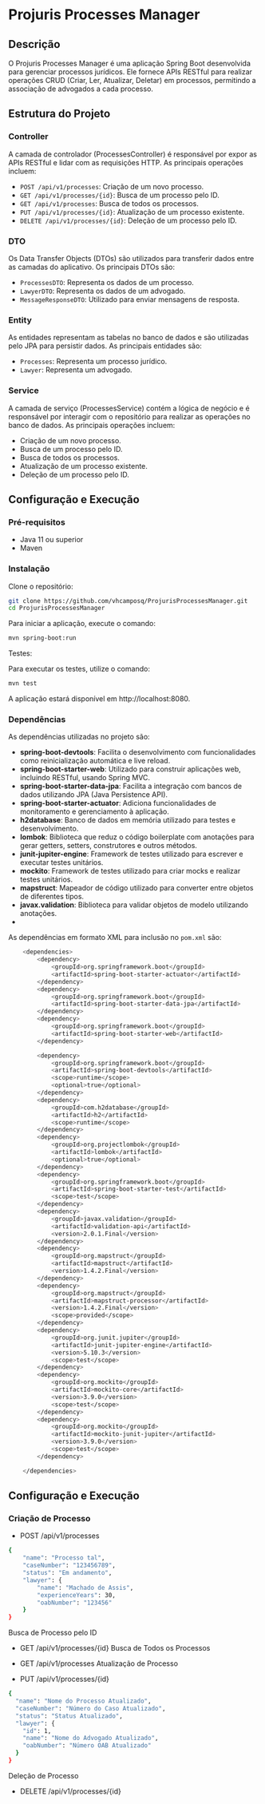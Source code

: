 # Projuris Processes Manager

## Descrição

O Projuris Processes Manager é uma aplicação Spring Boot desenvolvida para gerenciar processos jurídicos. Ele fornece APIs RESTful para realizar operações CRUD (Criar, Ler, Atualizar, Deletar) em processos, permitindo a associação de advogados a cada processo.

## Estrutura do Projeto

### Controller

A camada de controlador (ProcessesController) é responsável por expor as APIs RESTful e lidar com as requisições HTTP. As principais operações incluem:

- `POST /api/v1/processes`: Criação de um novo processo.
- `GET /api/v1/processes/{id}`: Busca de um processo pelo ID.
- `GET /api/v1/processes`: Busca de todos os processos.
- `PUT /api/v1/processes/{id}`: Atualização de um processo existente.
- `DELETE /api/v1/processes/{id}`: Deleção de um processo pelo ID.

### DTO

Os Data Transfer Objects (DTOs) são utilizados para transferir dados entre as camadas do aplicativo. Os principais DTOs são:

- `ProcessesDTO`: Representa os dados de um processo.
- `LawyerDTO`: Representa os dados de um advogado.
- `MessageResponseDTO`: Utilizado para enviar mensagens de resposta.

### Entity

As entidades representam as tabelas no banco de dados e são utilizadas pelo JPA para persistir dados. As principais entidades são:

- `Processes`: Representa um processo jurídico.
- `Lawyer`: Representa um advogado.

### Service

A camada de serviço (ProcessesService) contém a lógica de negócio e é responsável por interagir com o repositório para realizar as operações no banco de dados. As principais operações incluem:

- Criação de um novo processo.
- Busca de um processo pelo ID.
- Busca de todos os processos.
- Atualização de um processo existente.
- Deleção de um processo pelo ID.

## Configuração e Execução

### Pré-requisitos

- Java 11 ou superior
- Maven
### Instalação

Clone o repositório:

```bash
git clone https://github.com/vhcamposq/ProjurisProcessesManager.git
cd ProjurisProcessesManager
```

Para iniciar a aplicação, execute o comando:
```bash
mvn spring-boot:run
```

Testes:

Para executar os testes, utilize o comando:

```bash
mvn test
```
A aplicação estará disponível em http://localhost:8080.

### Dependências

As dependências utilizadas no projeto são:

- **spring-boot-devtools**: Facilita o desenvolvimento com funcionalidades como reinicialização automática e live reload.
- **spring-boot-starter-web**: Utilizado para construir aplicações web, incluindo RESTful, usando Spring MVC.
- **spring-boot-starter-data-jpa**: Facilita a integração com bancos de dados utilizando JPA (Java Persistence API).
- **spring-boot-starter-actuator**: Adiciona funcionalidades de monitoramento e gerenciamento à aplicação.
- **h2database**: Banco de dados em memória utilizado para testes e desenvolvimento.
- **lombok**: Biblioteca que reduz o código boilerplate com anotações para gerar getters, setters, construtores e outros métodos.
- **junit-jupiter-engine**: Framework de testes utilizado para escrever e executar testes unitários.
- **mockito**: Framework de testes utilizado para criar mocks e realizar testes unitários.
- **mapstruct**: Mapeador de código utilizado para converter entre objetos de diferentes tipos.
- **javax.validation**: Biblioteca para validar objetos de modelo utilizando anotações.
- 

As dependências em formato XML para inclusão no `pom.xml` são:


```bash
	<dependencies>
		<dependency>
			<groupId>org.springframework.boot</groupId>
			<artifactId>spring-boot-starter-actuator</artifactId>
		</dependency>
		<dependency>
			<groupId>org.springframework.boot</groupId>
			<artifactId>spring-boot-starter-data-jpa</artifactId>
		</dependency>
		<dependency>
			<groupId>org.springframework.boot</groupId>
			<artifactId>spring-boot-starter-web</artifactId>
		</dependency>

		<dependency>
			<groupId>org.springframework.boot</groupId>
			<artifactId>spring-boot-devtools</artifactId>
			<scope>runtime</scope>
			<optional>true</optional>
		</dependency>
		<dependency>
			<groupId>com.h2database</groupId>
			<artifactId>h2</artifactId>
			<scope>runtime</scope>
		</dependency>
		<dependency>
			<groupId>org.projectlombok</groupId>
			<artifactId>lombok</artifactId>
			<optional>true</optional>
		</dependency>
		<dependency>
			<groupId>org.springframework.boot</groupId>
			<artifactId>spring-boot-starter-test</artifactId>
			<scope>test</scope>
		</dependency>
		<dependency>
			<groupId>javax.validation</groupId>
			<artifactId>validation-api</artifactId>
			<version>2.0.1.Final</version>
		</dependency>
		<dependency>
			<groupId>org.mapstruct</groupId>
			<artifactId>mapstruct</artifactId>
			<version>1.4.2.Final</version>
		</dependency>
		<dependency>
			<groupId>org.mapstruct</groupId>
			<artifactId>mapstruct-processor</artifactId>
			<version>1.4.2.Final</version>
			<scope>provided</scope>
		</dependency>
		<dependency>
			<groupId>org.junit.jupiter</groupId>
			<artifactId>junit-jupiter-engine</artifactId>
			<version>5.10.3</version>
			<scope>test</scope>
		</dependency>
		<dependency>
			<groupId>org.mockito</groupId>
			<artifactId>mockito-core</artifactId>
			<version>3.9.0</version>
			<scope>test</scope>
		</dependency>
		<dependency>
			<groupId>org.mockito</groupId>
			<artifactId>mockito-junit-jupiter</artifactId>
			<version>3.9.0</version>
			<scope>test</scope>
		</dependency>

	</dependencies>
```

## Configuração e Execução

### Criação de Processo

- POST  /api/v1/processes

```bash
{
    "name": "Processo tal",
    "caseNumber": "123456789",
    "status": "Em andamento",
    "lawyer": {
        "name": "Machado de Assis",
        "experienceYears": 30,
        "oabNumber": "123456"
    }
}


```
Busca de Processo pelo ID

- GET  /api/v1/processes/{id}
Busca de Todos os Processos

- GET  /api/v1/processes
Atualização de Processo

- PUT  /api/v1/processes/{id}
```bash
{
  "name": "Nome do Processo Atualizado",
  "caseNumber": "Número do Caso Atualizado",
  "status": "Status Atualizado",
  "lawyer": {
    "id": 1,
    "name": "Nome do Advogado Atualizado",
    "oabNumber": "Número OAB Atualizado"
  }
}
```
Deleção de Processo
- DELETE  /api/v1/processes/{id}

##
